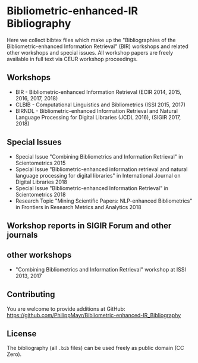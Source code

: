 # Bibliometric-enhanced-IR Bibliography
Here we collect bibtex files which make up the "Bibliographies of the Bibliometric-enhanced Information Retrieval" (BIR) workshops and related other workshops and special issues. 
All workshop papers are freely available in full text via CEUR workshop proceedings.

## Workshops

* BIR - Bibliometric-enhanced Information Retrieval (ECIR 2014, 2015, 2016, 2017, 2018)
* CLBIB - Computational Linguistics and Bibliometrics (ISSI 2015, 2017)
* BIRNDL - Bibliometric-enhanced Information Retrieval and Natural Language Processing for Digital Libraries (JCDL 2016), (SIGIR 2017, 2018)

## Special Issues

* Special Issue "Combining Bibliometrics and Information Retrieval" in Scientometrics 2015
* Special Issue "Bibliometric-enhanced information retrieval and natural language processing for digital libraries" in International Journal on Digital Libraries 2018
* Special Issue "Bibliometric-enhanced Information Retrieval" in Scientometrics 2018
* Research Topic "Mining Scientific Papers: NLP-enhanced Bibliometrics" in Frontiers in Research Metrics and Analytics 2018

## Workshop reports in SIGIR Forum and other journals

## other workshops
* "Combining Bibliometrics and Information Retrieval" workshop at ISSI 2013, 2017

## Contributing

You are welcome to provide additions at GitHub: <https://github.com/PhilippMayr/Bibliometric-enhanced-IR_Bibliography>

## License

The bibliography (all `.bib` files) can be used freely as public domain (CC Zero).
